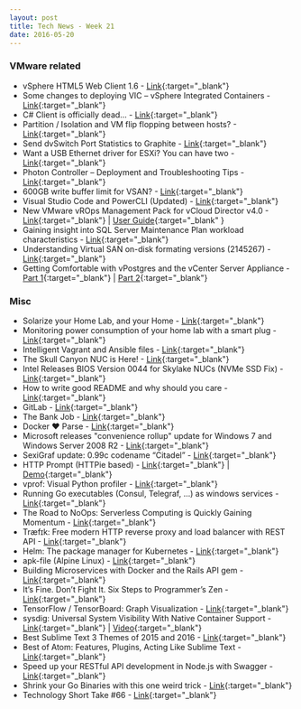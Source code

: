 ```yaml
---
layout: post
title: Tech News - Week 21
date: 2016-05-20
---
```


### VMware related

* vSphere HTML5 Web Client 1.6 -
  [Link](https://labs.vmware.com/flings/vsphere-html5-web-client#changelog){:target="_blank"}
* Some changes to deploying VIC – vSphere Integrated Containers -
  [Link](http://cormachogan.com/2016/05/20/changes-deploying-vic-vsphere-integrated-containers/){:target="_blank"}
* C# Client is officially dead… -
  [Link](http://www.yellow-bricks.com/2016/05/19/c-client-officially-dead/){:target="_blank"}
* Partition / Isolation and VM flip flopping between hosts? -
  [Link](http://www.yellow-bricks.com/2016/05/16/partition-isolation-vm-flip-flopping-hosts/){:target="_blank"}
* Send dvSwitch Port Statistics to Graphite -
  [Link](http://www.virten.net/2016/05/send-dvswitch-port-statistics-to-graphite/){:target="_blank"}
* Want a USB Ethernet driver for ESXi? You can have two -
  [Link](http://www.devtty.uk/homelab/Want-a-USB-Ethernet-driver-for-ESXi-You-can-have-two/){:target="_blank"}
* Photon Controller – Deployment and Troubleshooting Tips -
  [Link](http://cormachogan.com/2016/05/17/photon-controller-deployment-troubleshooting-tips/){:target="_blank"}
* 600GB write buffer limit for VSAN? -
  [Link](http://www.yellow-bricks.com/2016/05/17/600gb-write-buffer-limit-vsan/){:target="_blank"}
* Visual Studio Code and PowerCLI (Updated) -
  [Link](http://www.lucd.info/2016/04/23/visual-studio-code-powercli/){:target="_blank"}
* New VMware vROps Management Pack for vCloud Director v4.0 -
  [Link](https://solutionexchange.vmware.com/store/products/management-pack-for-vcloud-director){:target="_blank"} |
  [User Guide](https://c368768.ssl.cf1.rackcdn.com/product_files/27147/original/MP_For_vCD_4_0_Guide342ac31a0b7b4feaf28336b2e32ea2ae.pdf){:target="_blank" }
* Gaining insight into SQL Server Maintenance Plan workload characteristics -
  [Link](http://frankdenneman.nl/2016/05/18/gaining-insight-into-sql-server-maintenance-plan-workload-characteristics/){:target="_blank"}
* Understanding Virtual SAN on-disk formating versions (2145267) -
  [Link](https://kb.vmware.com/kb/2145267){:target="_blank"}
* Getting Comfortable with vPostgres and the vCenter Server Appliance -
  [Part 1](http://blogs.vmware.com/vsphere/2016/03/getting-comfortable-with-vpostgres-and-the-vcenter-server-appliance-part-1.html){:target="_blank"} |
  [Part 2](http://blogs.vmware.com/vsphere/2016/05/getting-comfortable-with-vpostgres-and-the-vcenter-server-appliance-part-2.html){:target="_blank"}

### Misc

* Solarize your Home Lab, and your Home -
  [Link](https://vmpete.com/2016/05/15/solarize-your-home-lab-and-your-home/){:target="_blank"}
* Monitoring power consumption of your home lab with a smart plug -
  [Link](http://frankdenneman.nl/2016/05/19/monitoring-power-consumption-of-your-home-lab-with-a-smart-plug/){:target="_blank"}
* Intelligent Vagrant and Ansible files -
  [Link](https://www.simonholywell.com/post/2016/02/intelligent-vagrant-and-ansible-files/){:target="_blank"}
* The Skull Canyon NUC is Here! -
  [Link](http://nucblog.net/2016/05/skull-canyon-nuc-is-here-nuc6i7kyk/){:target="_blank"}
* Intel Releases BIOS Version 0044 for Skylake NUCs (NVMe SSD Fix) -
  [Link](http://www.anandtech.com/show/10327/intel-releases-bios-version-0044-for-skylake-nucs){:target="_blank"}
* How to write good README and why should you care -
  [Link](http://thejunkland.com/blog/how-to-write-good-readme.html){:target="_blank"}
* GitLab -
  [Link](https://about.gitlab.com/features/){:target="_blank"}
* The Bank Job -
  [Link](https://boris.in/blog/2016/the-bank-job/){:target="_blank"}
* Docker ❤ Parse -
  [Link](https://medium.com/@katopz/docker-parse-782d27761e24#.9cfhmbdih){:target="_blank"}
* Microsoft releases "convenience rollup" update for Windows 7 and Windows Server 2008 R2 -
  [Link](http://www.neowin.net/news/microsoft-releases-convenience-rollup-update-for-windows-7-and-windows-server-2008-r2){:target="_blank"}
* SexiGraf update: 0.99c codename “Citadel” -
  [Link](http://www.sexigraf.fr/you-are-now-using-version-0-99c-citadel/){:target="_blank"}
* HTTP Prompt (HTTPie based) -
  [Link](https://github.com/eliangcs/http-prompt#http-prompt){:target="_blank"} |
  [Demo](https://asciinema.org/a/46131){:target="_blank"}
* vprof: Visual Python profiler -
  [Link](https://github.com/nvdv/vprof#vprof){:target="_blank"}
* Running Go executables (Consul, Telegraf, …) as windows services -
  [Link](https://www.ricardclau.com/2016/03/running-go-executables-consul-telegraf-as-windows-services/){:target="_blank"}
* The Road to NoOps: Serverless Computing is Quickly Gaining Momentum -
  [Link](http://thenewstack.io/serverless-computing-growing-quickly/){:target="_blank"}
* Træfɪk: Free modern HTTP reverse proxy and load balancer with REST API -
  [Link](https://traefik.io/){:target="_blank"}
* Helm: The package manager for Kubernetes -
  [Link](https://helm.sh/){:target="_blank"}
* apk-file (Alpine Linux) -
  [Link](https://github.com/jfrazelle/apk-file#apk-file){:target="_blank"}
* Building Microservices with Docker and the Rails API gem -
  [Link](https://medium.com/connect-the-dots/building-microservices-with-docker-and-the-rails-api-gem-2a463862f5d#.zd7jkvxi8){:target="_blank"}
* It’s Fine. Don’t Fight It. Six Steps to Programmer’s Zen -
  [Link](http://blog.lunarlogic.io/2016/six-steps-to-programmers-zen/){:target="_blank"}
* TensorFlow / TensorBoard: Graph Visualization -
  [Link](https://www.tensorflow.org/versions/r0.8/how_tos/graph_viz/index.html){:target="_blank"}
* sysdig: Universal System Visibility With Native Container Support -
  [Link](http://www.sysdig.org/){:target="_blank"} |
  [Video](https://www.youtube.com/watch?v=UJ4wVrbP-Q8){:target="_blank"}
* Best Sublime Text 3 Themes of 2015 and 2016 -
  [Link](https://scotch.io/bar-talk/best-sublime-text-3-themes-of-2015-and-2016){:target="_blank"}
* Best of Atom: Features, Plugins, Acting Like Sublime Text -
  [Link](https://scotch.io/bar-talk/best-of-atom-features-plugins-acting-like-sublime-text){:target="_blank"}
* Speed up your RESTful API development in Node.js with Swagger -
  [Link](https://scotch.io/tutorials/speed-up-your-restful-api-development-in-node-js-with-swagger){:target="_blank"}
* Shrink your Go Binaries with this one weird trick -
  [Link](https://blog.filippo.io/shrink-your-go-binaries-with-this-one-weird-trick/){:target="_blank"}
* Technology Short Take #66 -
  [Link](http://blog.scottlowe.org/2016/05/13/technology-short-take-66/){:target="_blank"}
